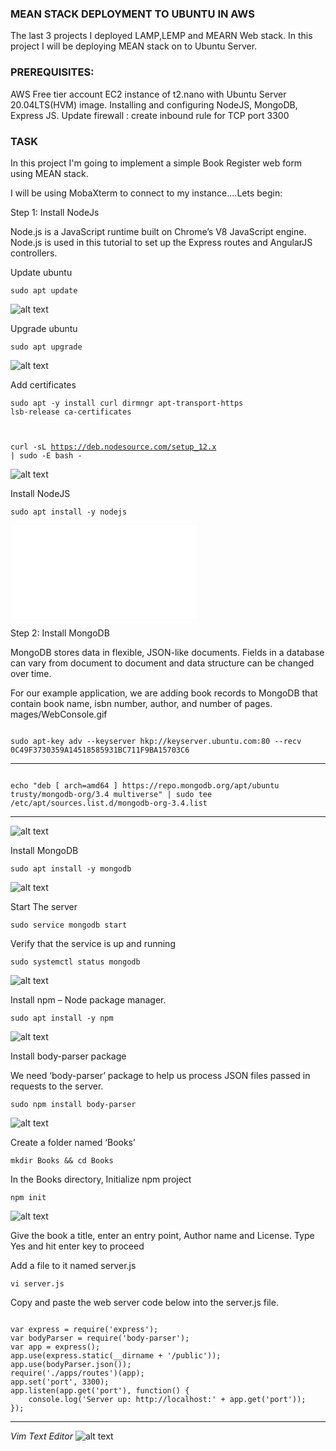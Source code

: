### MEAN STACK DEPLOYMENT TO UBUNTU IN AWS

The last 3 projects I deployed LAMP,LEMP and MEARN Web stack. In this project I will be deploying MEAN stack on to Ubuntu Server.

### PREREQUISITES:
AWS Free tier account
EC2 instance of t2.nano with Ubuntu Server 20.04LTS(HVM) image. 
Installing and configuring NodeJS, MongoDB, Express JS.
Update firewall : create inbound rule for TCP port 3300

### TASK

In this project I'm going to implement a simple Book Register web form using MEAN stack.

I will be using MobaXterm to connect to my instance....Lets begin:

Step 1: Install NodeJs

Node.js is a JavaScript runtime built on Chrome’s V8 JavaScript engine. Node.js is used in this tutorial to set up the Express routes and AngularJS controllers.

Update ubuntu

<code>sudo apt update</code>

![alt text](./Images/sudo%20update.JPG)

Upgrade ubuntu

<code>sudo apt upgrade</code>

![alt text](./Images/sudo%20apt%20upgrade.JPG)

Add certificates

<code>sudo apt -y install curl dirmngr apt-transport-https lsb-release ca-certificates

curl -sL https://deb.nodesource.com/setup_12.x | sudo -E bash -
</code>

![alt text](./Images/add%20certificates.JPG)

Install NodeJS

<code>sudo apt install -y nodejs</code>

![alt text](./Images/install%20Node.JS)

Step 2: Install MongoDB

MongoDB stores data in flexible, JSON-like documents. Fields in a database can vary from document to document and data structure can be changed over time. 

For our example application, we are adding book records to MongoDB that contain book name, isbn number, author, and number of pages.
mages/WebConsole.gif

<code>
sudo apt-key adv --keyserver hkp://keyserver.ubuntu.com:80 --recv 0C49F3730359A14518585931BC711F9BA15703C6
</code>

---

<code>
echo "deb [ arch=amd64 ] https://repo.mongodb.org/apt/ubuntu trusty/mongodb-org/3.4 multiverse" | sudo tee /etc/apt/sources.list.d/mongodb-org-3.4.list
</code>

---

![alt text](./Images/Json%20code.JPG)

Install MongoDB

<code>sudo apt install -y mongodb</code>

![alt text](./Images/install%20Mongodb.JPG)

Start The server

<code>sudo service mongodb start</code>

Verify that the service is up and running

<code>sudo systemctl status mongodb</code>

![alt text](./Images/start%20service%20and%20status%20of%20servoce.JPG)

Install npm – Node package manager.

<code>sudo apt install -y npm</code>

![alt text](./Images/npm%20install.JPG)

Install body-parser package

We need ‘body-parser’ package to help us process JSON files passed in requests to the server.

<code>sudo npm install body-parser</code>

![alt text](./Images/body-parser.JPG)

Create a folder named ‘Books’

<code>mkdir Books && cd Books</code>

In the Books directory, Initialize npm project

<code>npm init</code>

![alt text](./Images/npm%20init.JPG)

Give the book a title, enter an entry point, Author name and License. Type Yes and hit enter key to proceed

Add a file to it named server.js

<code>vi server.js</code>

Copy and paste the web server code below into the server.js file.

<code>
var express = require('express');
var bodyParser = require('body-parser');
var app = express();
app.use(express.static(__dirname + '/public'));
app.use(bodyParser.json());
require('./apps/routes')(app);
app.set('port', 3300);
app.listen(app.get('port'), function() {
    console.log('Server up: http://localhost:' + app.get('port'));
});
</code>

---
*Vim Text Editor*
![alt text](./Images/vi%20Server%20js.JPG)